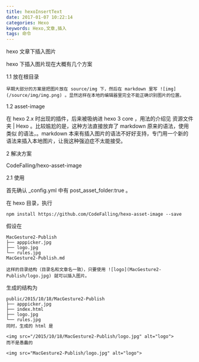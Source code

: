 ```yaml
---
title: hexoInsertText
date: 2017-01-07 10:22:14
categories: Hexo
keywords: Hexo,文章,插入
tags: 命令
---
```

hexo 文章下插入图片
<!--more-->
hexo 下插入图片现在大概有几个方案

1.1 放在根目录
```
早期大部分的方案是把图片放在 source/img 下，然后在 markdown 里写 ![img](/source/img/img.png) 。显然这样在本地的编辑器里完全不能正确识别图片的位置。
```
1.2 asset-image

在 hexo 2.x 时出现的插件，后来被吸纳进 hexo 3 core ，用法的介绍见 资源文件夹 | Hexo 。比较尴尬的是，这种方法直接放弃了 markdown 原来的语法，使用类似 的语法，。markdown 本来有插入图片的语法不好好支持，专门用一个新的语法来插入本地图片，让我这种强迫症不太能接受。

2 解决方案

CodeFalling/hexo-asset-image

2.1 使用

首先确认 _config.yml 中有 post_asset_folder:true 。

在 hexo 目录，执行
```
npm install https://github.com/CodeFalling/hexo-asset-image --save
```
假设在
```
MacGesture2-Publish
├── apppicker.jpg
├── logo.jpg
└── rules.jpg
MacGesture2-Publish.md

这样的目录结构（目录名和文章名一致），只要使用 ![logo](MacGesture2-Publish/logo.jpg) 就可以插入图片。
```
生成的结构为
```
public/2015/10/18/MacGesture2-Publish
├── apppicker.jpg
├── index.html
├── logo.jpg
└── rules.jpg
同时，生成的 html 是

<img src="/2015/10/18/MacGesture2-Publish/logo.jpg" alt="logo">
而不是愚蠢的

<img src="MacGesture2-Publish/logo.jpg" alt="logo">
```
